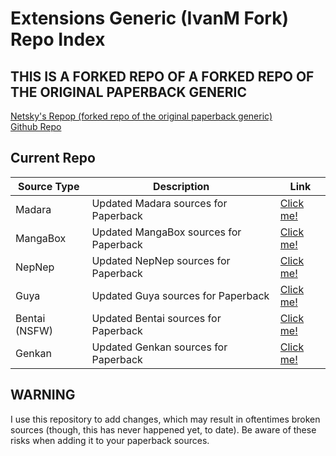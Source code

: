 # Extensions Generic (IvanM Fork) Repo Index

## THIS IS A FORKED REPO OF A FORKED REPO OF THE ORIGINAL PAPERBACK GENERIC

[Netsky's Repop (forked repo of the original paperback generic)](https://github.com/TheNetsky/extensions-generic)
<br>
[Github Repo](https://github.com/Ivanmatthew/extensions-generic)

## Current Repo

| Source Type | Description |          Link |
| ---        |    ----   |         --- |
| Madara      | Updated Madara sources for Paperback      | [Click me!](https://ivanmattthew.github.io/extensions-generic/madara/)    |
| MangaBox   | Updated MangaBox sources for Paperback     |  [Click me!](https://ivanmatthew.github.io/extensions-generic/mangabox/)    |
| NepNep   | Updated NepNep sources for Paperback     |  [Click me!](https://ivanmatthew.github.io/extensions-generic/nepnep/)    |
| Guya   | Updated Guya sources for Paperback     |  [Click me!](https://ivanmatthew.github.io/extensions-generic/guya/)    |
| Bentai (NSFW)  | Updated Bentai sources for Paperback     |  [Click me!](https://ivanmatthew.github.io/extensions-generic/bentai/)    |
| Genkan  | Updated Genkan sources for Paperback     |  [Click me!](https://ivanmatthew.github.io/extensions-generic/genkan/)    |

## WARNING
I use this repository to add changes, which may result in oftentimes broken sources (though, this has never happened yet, to date).
Be aware of these risks when adding it to your paperback sources.
